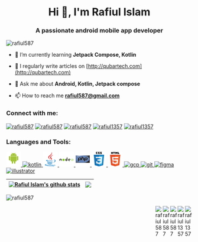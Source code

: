 <h1 align="center">Hi 👋, I'm Rafiul Islam</h1>
<h3 align="center">A passionate android mobile app developer</h3>

<p align="left"> <img src="https://komarev.com/ghpvc/?username=rafiul587&label=Profile%20views&color=0e75b6&style=flat" alt="rafiul587" /> </p>

- 🌱 I’m currently learning **Jetpack Compose, Kotlin**

- 📝 I regularly write articles on [http://qubartech.com](http://qubartech.com)

- 💬 Ask me about **Android, Kotlin, Jetpack compose**

- 📫 How to reach me **rafiul587@gmail.com**

<h3 align="left">Connect with me:</h3>
<p align="left">
<a href="https://twitter.com/rafiul587" target="blank"><img align="center" src="https://raw.githubusercontent.com/rahuldkjain/github-profile-readme-generator/master/src/images/icons/Social/twitter.svg" alt="rafiul587" height="30" width="40" /></a>
<a href="https://linkedin.com/in/rafiul587" target="blank"><img align="center" src="https://raw.githubusercontent.com/rahuldkjain/github-profile-readme-generator/master/src/images/icons/Social/linked-in-alt.svg" alt="rafiul587" height="30" width="40" /></a>
<a href="https://stackoverflow.com/users/rafiul587" target="blank"><img align="center" src="https://raw.githubusercontent.com/rahuldkjain/github-profile-readme-generator/master/src/images/icons/Social/stack-overflow.svg" alt="rafiul587" height="30" width="40" /></a>
<a href="https://fb.com/rafiul1357" target="blank"><img align="center" src="https://raw.githubusercontent.com/rahuldkjain/github-profile-readme-generator/master/src/images/icons/Social/facebook.svg" alt="rafiul1357" height="30" width="40" /></a>
<a href="https://instagram.com/rafiul1357" target="blank"><img align="center" src="https://raw.githubusercontent.com/rahuldkjain/github-profile-readme-generator/master/src/images/icons/Social/instagram.svg" alt="rafiul1357" height="30" width="40" /></a>
</p>

<h3 align="left">Languages and Tools:</h3>
<p align="left">
    <a href="https://developer.android.com" target="_blank" rel="noreferrer">
        <img src="https://raw.githubusercontent.com/devicons/devicon/master/icons/android/android-original-wordmark.svg" alt="android" width="40" height="40" />
    </a>
    <a href="https://kotlinlang.org" target="_blank" rel="noreferrer">
    <img src="https://www.vectorlogo.zone/logos/kotlinlang/kotlinlang-icon.svg" alt="kotlin" width="40" height="40" />
  </a>
  <a href="https://www.java.com" target="_blank" rel="noreferrer">
    <img src="https://raw.githubusercontent.com/devicons/devicon/master/icons/java/java-original.svg" alt="java" width="40" height="40" />
  </a>

  <a href="https://nodejs.org" target="_blank" rel="noreferrer">
    <img src="https://raw.githubusercontent.com/devicons/devicon/master/icons/nodejs/nodejs-original-wordmark.svg" alt="nodejs" width="40" height="40" />
  </a>

  <a href="https://www.php.net" target="_blank" rel="noreferrer">
    <img src="https://raw.githubusercontent.com/devicons/devicon/master/icons/php/php-original.svg" alt="php" width="40" height="40" />
  </a>
  
  <a href="https://www.w3schools.com/css/" target="_blank" rel="noreferrer">
    <img src="https://raw.githubusercontent.com/devicons/devicon/master/icons/css3/css3-original-wordmark.svg" alt="css3" width="40" height="40" />
  </a>

  <a href="https://www.w3.org/html/" target="_blank" rel="noreferrer">
    <img src="https://raw.githubusercontent.com/devicons/devicon/master/icons/html5/html5-original-wordmark.svg" alt="html5" width="40" height="40" />
  </a>
  
  <a href="https://cloud.google.com" target="_blank" rel="noreferrer">
    <img src="https://www.vectorlogo.zone/logos/google_cloud/google_cloud-icon.svg" alt="gcp" width="40" height="40" />
  </a>
  <a href="https://git-scm.com/" target="_blank" rel="noreferrer">
    <img src="https://www.vectorlogo.zone/logos/git-scm/git-scm-icon.svg" alt="git" width="40" height="40" />
  </a>
    <a href="https://www.figma.com/" target="_blank" rel="noreferrer">
    <img src="https://www.vectorlogo.zone/logos/figma/figma-icon.svg" alt="figma" width="40" height="40" />
  </a>

  <a href="https://www.adobe.com/in/products/illustrator.html" target="_blank" rel="noreferrer">
    <img src="https://www.vectorlogo.zone/logos/adobe_illustrator/adobe_illustrator-icon.svg" alt="illustrator" width="40" height="40" />
  </a>
</p>


| <a href="https://github-readme-stats.vercel.app/api?username=rafiul587&show_icons=true&include_all_commits=true&theme=default&hide_border=true"><img align="center" src="https://github-readme-stats.vercel.app/api?username=rafiul587&show_icons=true&include_all_commits=true&theme=default&hide_border=true" alt="Rafiul Islam's github stats" /></a> | <a href="https://github-readme-stats.vercel.app/api/top-langs/?username=rafiul587&layout=compact&theme=default&hide_border=true"><img align="center" src="https://github-readme-stats.vercel.app/api/top-langs/?username=rafiul587&layout=compact&theme=default&hide_border=true" /></a> |
| ------------- | ------------- |

<p><img align="center" src="https://github-readme-streak-stats.herokuapp.com/?user=rafiul587&" alt="rafiul587" /></p>



<a href="https://instagram.com/rafiul1357" target="blank"><img align="right" src="https://raw.githubusercontent.com/rahuldkjain/github-profile-readme-generator/master/src/images/icons/Social/instagram.svg" alt="rafiul1357" width="20" /></a>
<a href="https://fb.com/rafiul1357" target="blank"><img align="right" src="https://raw.githubusercontent.com/rahuldkjain/github-profile-readme-generator/master/src/images/icons/Social/facebook.svg" alt="rafiul1357" width="20" /></a>
<a href="https://stackoverflow.com/users/rafiul587" target="blank"><img align="right" src="https://raw.githubusercontent.com/rahuldkjain/github-profile-readme-generator/master/src/images/icons/Social/stack-overflow.svg" alt="rafiul587" width="20" /></a>
<a href="https://linkedin.com/in/rafiul587" target="blank"><img align="right" src="https://raw.githubusercontent.com/rahuldkjain/github-profile-readme-generator/master/src/images/icons/Social/linked-in-alt.svg" alt="rafiul587" width="20" /></a>
<a href="https://twitter.com/rafiul587" target="blank"><img align="right" src="https://raw.githubusercontent.com/rahuldkjain/github-profile-readme-generator/master/src/images/icons/Social/twitter.svg" alt="rafiul587" width="20" /></a>






